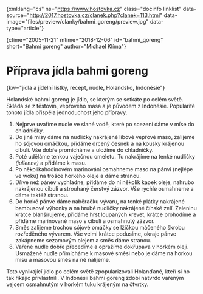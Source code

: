 
{xml:lang="cs" ns="https://www.hostovka.cz" class="docinfo linklist" data-source="http://2017.hostovka.cz/clanek.php?clanek=113.html" data-image="files/preview/clanky/bahmi_goreng/preview.jpg" data-type="article"}

{ctime="2005-11-21" mtime="2018-12-06" id="bahmi_goreng" short="Bahmi goreng" author="Michael Klíma"}

# Příprava jídla bahmi goreng

<!-- generated attribute kw by user_udpatekw.sh on 2020-02-28, do not edit -->

{kw="jídla a jídelní lístky, recept, nudle, Holandsko, Indonésie"}

Holandské bahmi goreng je jídlo, se kterým se setkáte po celém světě. Skládá se z těstovin, vepřového masa a je původem z Indonésie. Popularitě tohoto jídla přispěla jednoduchost jeho přípravy.

  1. Nejprve uvaříme nudle ve slané vodě, které po scezení dáme v míse do chladničky.
  2. Do jiné mísy dáme na nudličky nakrájené libové vepřové maso, zalijeme ho sójovou omáčkou, přidáme drcený česnek a na kousky krájenou cibuli. Vše dobře promícháme a uložíme do chladničky.
  3. Poté uděláme tenkou vaječnou omeletu. Tu nakrájíme na tenké nudličky _(julienne)_ a přidáme k masu.
  4. Po několikahodinovém marinování osmahneme maso na pánvi (nejlépe ve woku) na trošce horkého oleje a dáme stranou.
  5. Dříve než pánev vychladne, přidáme do ní několik kapek oleje, nahrubo nakrájenou cibuli a strouhaný čerstvý zázvor. Vše rychle osmahneme a dáme taktéž stranou.
  6. Do horké pánve dáme naběračku vývaru, na tenké plátky nakrájené bambusové výhonky a na hrubé nudličky nakrájené čínské zelí. Zeleninu krátce blanšírujeme, přidáme hrst loupaných krevet, krátce prohodíme a přidáme marinované maso s cibulí a osmahnutý zázvor.
  7. Směs zalijeme trochou sójové omáčky se lžičkou máčeného škrobu rozředěného vývarem. Vše velmi krátce podusíme, okraje pánve zakápneme sezamovým olejem a směs dáme stranou.
  8. Vařené nudle dobře přecedíme a opražíme dokřupava v horkém oleji. Usmažené nudle přimícháme k masové směsi nebo je dáme na horkou mísu a masovou směs na ně nalijeme.

Toto vynikající jídlo po celém světě zpopularizovali Holanďané, kteří si ho tak říkajíc přivlastnili. V Indonésii bahmi goreng zdobí natvrdo vařeným vejcem osmahnutým v horkém tuku krájeným na čtvrtky.

